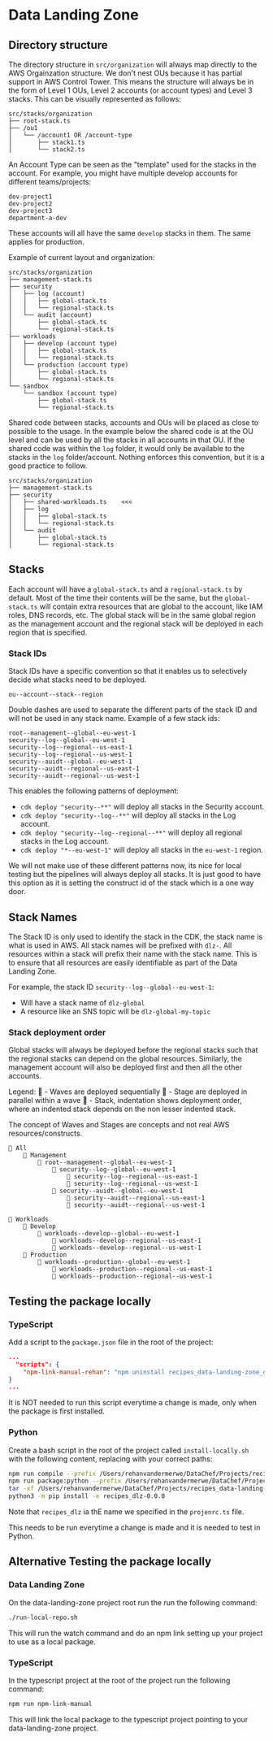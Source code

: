 # Data Landing Zone

## Directory structure

The directory structure in `src/organization` will always map directly to the AWS Orgainzation structure. 
We don't nest OUs because it has partial support in AWS Control Tower. This means the structure will always be in the 
form of Level 1 OUs, Level 2 accounts (or account types) and Level 3 stacks. This can be visually represented as follows:
```
src/stacks/organization
├── root-stack.ts
├── /ou1
│   └── /account1 OR /account-type
│       ├── stack1.ts
│       └── stack2.ts
```

An Account Type can be seen as the "template" used for the stacks in the account. For example, you might have multiple
develop accounts for different teams/projects: 
``` 
dev-project1
dev-project2
dev-project3
department-a-dev
```

These accounts will all have the same `develop` stacks in them. The same applies for production.

Example of current layout and organization:
```
src/stacks/organization
├── management-stack.ts
├── security
│   ├── log (account)
│   │   ├── global-stack.ts
│   │   └── regional-stack.ts
│   └── audit (account)
│       ├── global-stack.ts
│       └── regional-stack.ts
├── workloads
│   ├── develop (account type)
│   │   ├── global-stack.ts
│   │   └── regional-stack.ts
│   └── production (account type)
│       ├── global-stack.ts
│       └── regional-stack.ts
└── sandbox
    └── sandbox (account type) 
        ├── global-stack.ts
        └── regional-stack.ts
```

Shared code between stacks, accounts and OUs will be placed as close to possible to the usage. In the example below the 
shared code is at the OU level and can be used by all the stacks in all accounts in that OU. If the shared code was within
the `log` folder, it would only be available to the stacks in the `log` folder/account. Nothing enforces this 
convention, but it is a good practice to follow.
```
src/stacks/organization
├── management-stack.ts
├── security
│   ├── shared-workloads.ts    <<<
│   ├── log
│   │   ├── global-stack.ts
│   │   └── regional-stack.ts
│   └── audit
│       ├── global-stack.ts
│       └── regional-stack.ts
```

## Stacks

Each account will have a `global-stack.ts` and a `regional-stack.ts` by default. Most of the time their contents will
be the same, but the `global-stack.ts` will contain extra resources that are global to the account, like IAM roles,
DNS records, etc. The global stack will be in the same global region as the management account and the regional stack
will be deployed in each region that is specified. 

### Stack IDs

Stack IDs have a specific convention so that it enables us to selectively decide what stacks need to be deployed. 
``` 
ou--account--stack--region
```

Double dashes are used to separate the different parts of the stack ID and will not be used in any stack name. Example
of a few stack ids: 
```
root--management--global--eu-west-1
security--log--global--eu-west-1
security--log--regional--us-east-1
security--log--regional--us-west-1
security--auidt--global--eu-west-1
security--auidt--regional--us-east-1
security--auidt--regional--us-west-1
```

This enables the following patterns of deployment:
- `cdk deploy "security--**"` will deploy all stacks in the Security account.
- `cdk deploy "security--log--**"` will deploy all stacks in the Log account.
- `cdk deploy "security--log--regional--**"` will deploy all regional stacks in the Log account.
- `cdk deploy "*--eu-west-1"` will deploy all stacks in the `eu-west-1` region.

We will not make use of these different patterns now, its nice for local testing but the pipelines will always deploy
all stacks. It is just good to have this option as it is setting the construct id of the stack which is a one way door.

## Stack Names
The Stack ID is only used to identify the stack in the CDK, the stack name is what is used in AWS. All stack names 
will be prefixed with `dlz-`. All resources within a stack will prefix their name with the stack name. This is to 
ensure that all resources are easily identifiable as part of the Data Landing Zone. 

For example, the stack ID `security--log--global--eu-west-1`:
- Will have a stack name of `dlz-global`
- A resource like an SNS topic will be `dlz-global-my-topic`

### Stack deployment order

Global stacks will always be deployed before the regional stacks such that the regional stacks can depend on the global
resources. Similarly, the management account will also be deployed first and then all the other accounts.

Legend: 
🌊 - Waves are deployed sequentially
🔲 - Stage are deployed in parallel within a wave
📄 - Stack, indentation shows deployment order, where an indented stack depends on the non lesser indented stack.

The concept of Waves and Stages are concepts and not real AWS resources/constructs.

``` 
🌊 All
    🔲 Management
        📄 root--management--global--eu-west-1
            📄 security--log--global--eu-west-1
                📄 security--log--regional--us-east-1
                📄 security--log--regional--us-west-1
            📄 security--auidt--global--eu-west-1
                📄 security--auidt--regional--us-east-1
                📄 security--auidt--regional--us-west-1
                
🌊 Workloads
    🔲 Develop
        📄 workloads--develop--global--eu-west-1
            📄 workloads--develop--regional--us-east-1
            📄 workloads--develop--regional--us-west-1
    🔲 Production
        📄 workloads--production--global--eu-west-1
            📄 workloads--production--regional--us-east-1
            📄 workloads--production--regional--us-west-1
```


## Testing the package locally

### TypeScript

Add a script to the `package.json` file in the root of the project:

```json
...
  "scripts": {
    "npm-link-manual-rehan": "npm uninstall recipes_data-landing-zone_data && ln -s /Users/rehanvandermerwe/DataChef/Projects/recipes_data-landing-zone_data-landing-zone /Users/rehanvandermerwe/DataChef/Projects/recipes_data-landing-zone_data-landing-zone-sandbox/node_modules"
}
...
```

It is NOT needed to run this script everytime a change is made, only when the package is first installed.

### Python

Create a bash script in the root of the project called `install-locally.sh` with the following content, replacing 
with your correct paths:

```bash
npm run compile --prefix /Users/rehanvandermerwe/DataChef/Projects/recipes_data-landing-zone_data-landing-zone
npm run package:python --prefix /Users/rehanvandermerwe/DataChef/Projects/recipes_data-landing-zone_data-landing-zone
tar -xf /Users/rehanvandermerwe/DataChef/Projects/recipes_data-landing-zone_data-landing-zone/dist/python/recipes_dlz-0.0.0.tar.gz
python3 -m pip install -e recipes_dlz-0.0.0
```

Note that `recipes_dlz` ia thE name we specified in the `projenrc.ts` file.

This needs to be run everytime a change is made and it is needed to test in Python.

## Alternative Testing the package locally

### Data Landing Zone

On the data-landing-zone project root run the run the following command:

```bash
./run-local-repo.sh
```

This will run the watch command and do an npm link setting up your project to use as a local package.

### TypeScript

In the typescript project at the root of the project run the following command:

```bash
npm run npm-link-manual
```

This will link the local package to the typescript project pointing to your data-landing-zone project.
